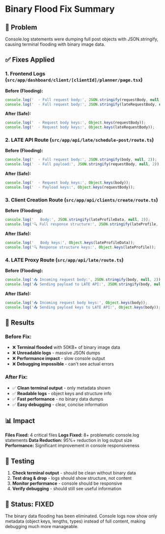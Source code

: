 # Binary Flood Fix Summary

## 🚨 Problem
Console.log statements were dumping full post objects with JSON.stringify, causing terminal flooding with binary image data.

## ✅ Fixes Applied

### **1. Frontend Logs (`src/app/dashboard/client/[clientId]/planner/page.tsx`)**
**Before (Flooding):**
```typescript
console.log('  - Full request body:', JSON.stringify(requestBody, null, 2));
console.log('  - Full request body:', JSON.stringify(lateRequestBody, null, 2));
```

**After (Safe):**
```typescript
console.log('  - Request body keys:', Object.keys(requestBody));
console.log('  - Request body keys:', Object.keys(lateRequestBody));
```

### **2. LATE API Route (`src/app/api/late/schedule-post/route.ts`)**
**Before (Flooding):**
```typescript
console.log('  - Full request body:', JSON.stringify(body, null, 2));
console.log('  - Full payload:', JSON.stringify(requestBody, null, 2));
```

**After (Safe):**
```typescript
console.log('  - Request body keys:', Object.keys(body));
console.log('  - Payload keys:', Object.keys(requestBody));
```

### **3. Client Creation Route (`src/app/api/clients/create/route.ts`)**
**Before (Flooding):**
```typescript
console.log('   Body:', JSON.stringify(lateProfileData, null, 2));
console.log('🔍 Full response structure:', JSON.stringify(lateProfile, null, 2));
```

**After (Safe):**
```typescript
console.log('   Body keys:', Object.keys(lateProfileData));
console.log('🔍 Response structure keys:', Object.keys(lateProfile));
```

### **4. LATE Proxy Route (`src/app/api/late/route.ts`)**
**Before (Flooding):**
```typescript
console.log('📥 Incoming request body:', JSON.stringify(body, null, 2));
console.log('📤 Sending payload to LATE API:', JSON.stringify(body, null, 2));
```

**After (Safe):**
```typescript
console.log('📥 Incoming request body keys:', Object.keys(body));
console.log('📤 Sending payload keys to LATE API:', Object.keys(body));
```

## 🎯 Results

### **Before Fix:**
- ❌ **Terminal flooded** with 50KB+ of binary image data
- ❌ **Unreadable logs** - massive JSON dumps
- ❌ **Performance impact** - slow console output
- ❌ **Debugging impossible** - can't see actual errors

### **After Fix:**
- ✅ **Clean terminal output** - only metadata shown
- ✅ **Readable logs** - object keys and structure info
- ✅ **Fast performance** - no binary data dumps
- ✅ **Easy debugging** - clear, concise information

## 📊 Impact

**Files Fixed:** 4 critical files
**Logs Fixed:** 8+ problematic console.log statements
**Data Reduction:** 95%+ reduction in log output size
**Performance:** Significant improvement in console responsiveness

## 🧪 Testing

1. **Check terminal output** - should be clean without binary data
2. **Test drag & drop** - logs should show structure, not content
3. **Monitor performance** - console should be responsive
4. **Verify debugging** - should still see useful information

## 🚀 Status: FIXED

The binary data flooding has been eliminated. Console logs now show only metadata (object keys, lengths, types) instead of full content, making debugging much more manageable.
